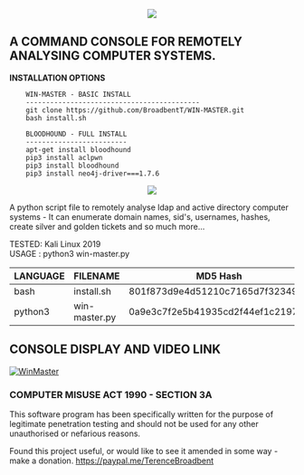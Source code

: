 <p align="center">
  <img src="https://github.com/BroadbentT/WIN-MASTER/blob/master/picture0.png">
</p>

## A COMMAND CONSOLE FOR REMOTELY ANALYSING COMPUTER SYSTEMS.

**INSTALLATION OPTIONS**

        WIN-MASTER - BASIC INSTALL
        -------------------------------------------
        git clone https://github.com/BroadbentT/WIN-MASTER.git
        bash install.sh

        BLOODHOUND - FULL INSTALL
        -------------------------
        apt-get install bloodhound
        pip3 install aclpwn
        pip3 install bloodhound
        pip3 install neo4j-driver===1.7.6

<p align="center">
  <img src="https://github.com/BroadbentT/WIN-MASTER/blob/master/picture1.png">
</p> 

A python script file to remotely analyse ldap and active directory computer systems - It can enumerate domain names, sid's, usernames, hashes, create silver and golden tickets and so much more...  

TESTED: Kali Linux 2019 <br>
USAGE : python3 win-master.py

| LANGUAGE  | FILENAME      | MD5 Hash                         | Version      |
|------     |-------        | -------                          | ----         |
| bash      | install.sh    | 801f873d9e4d51210c7165d7f3234943 | @g3nT_0r@ng3 |	                
| python3   | win-master.py | 0a9e3c7f2e5b41935cd2f44ef1c21978 | @g3nT_0r@ng3 |


## CONSOLE DISPLAY AND VIDEO LINK
[![WinMaster](https://github.com/BroadbentT/WIN-MASTER/blob/master/picture2.png)](https://youtu.be/6kbGW_IIq2A "MasterConsole")

### COMPUTER MISUSE ACT 1990 - SECTION 3A
This software program has been specifically written for the purpose of legitimate penetration testing and should not be used for any other unauthorised or nefarious reasons.

Found this project useful, or would like to see it amended in some way - make a donation.
https://paypal.me/TerenceBroadbent
